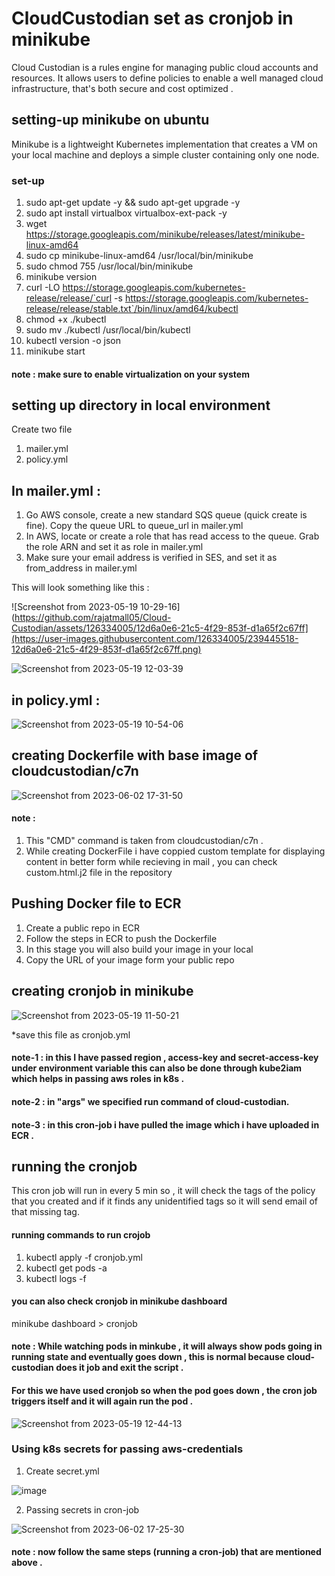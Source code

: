 
# CloudCustodian set as cronjob in minikube 

Cloud Custodian is a rules engine for managing public cloud accounts and resources. It allows users to define policies to enable a well managed cloud infrastructure, that's both secure and cost optimized .


## setting-up minikube on ubuntu
Minikube is a lightweight Kubernetes implementation that creates a VM on your local machine and deploys a simple cluster containing only one node.


### set-up 
1. sudo apt-get update -y && sudo apt-get upgrade -y
2. sudo apt install virtualbox virtualbox-ext-pack -y
3. wget https://storage.googleapis.com/minikube/releases/latest/minikube-linux-amd64
4. sudo cp minikube-linux-amd64 /usr/local/bin/minikube
5. sudo chmod 755 /usr/local/bin/minikube
6. minikube version
7. curl -LO https://storage.googleapis.com/kubernetes-release/release/`curl -s https://storage.googleapis.com/kubernetes-release/release/stable.txt`/bin/linux/amd64/kubectl
8. chmod +x ./kubectl
9. sudo mv ./kubectl /usr/local/bin/kubectl
10. kubectl version -o json
11. minikube start

#### note : make sure to enable virtualization on your system
## setting up directory in local environment
Create two file 

1. mailer.yml
2. policy.yml

## In mailer.yml :
1. Go AWS console, create a new standard SQS queue (quick create is fine). Copy the queue URL to queue_url in mailer.yml
2. In AWS, locate or create a role that has read access to the queue. Grab the role ARN and set it as role in mailer.yml
3. Make sure your email address is verified in SES, and set it as from_address in mailer.yml

This will look something like this :

![Screenshot from 2023-05-19 10-29-16](https://github.com/rajatmall05/Cloud-Custodian/assets/126334005/12d6a0e6-21c5-4f29-853f-d1a65f2c67ff](https://user-images.githubusercontent.com/126334005/239445518-12d6a0e6-21c5-4f29-853f-d1a65f2c67ff.png)

![Screenshot from 2023-05-19 12-03-39](https://github.com/rajatmall05/Cloud-Custodian/assets/126334005/59d11f73-f68d-4313-8bf8-a5646f545514)


## in policy.yml :

![Screenshot from 2023-05-19 10-54-06](https://github.com/rajatmall05/Cloud-Custodian/assets/126334005/d4744617-9528-4d15-8c5d-97e666b4f841)

## creating Dockerfile with base image of cloudcustodian/c7n

![Screenshot from 2023-06-02 17-31-50](https://github.com/rajatmall05/Clous-Custodian-minkube/assets/126334005/3cf2e3f4-1bf1-4c65-9f85-f382955d4c13)


#### note :
1. This "CMD" command is taken from cloudcustodian/c7n . 
2. While creating DockerFile i have coppied custom template for displaying content in better form while recieving in mail , you can check custom.html.j2 file in the repository

## Pushing Docker file to ECR
1. Create a public repo in ECR
2. Follow the steps in ECR to push the Dockerfile 
3. In this stage you will also build your image in your local 
4. Copy the URL of your image form your public repo

## creating cronjob in minikube

![Screenshot from 2023-05-19 11-50-21](https://github.com/rajatmall05/Cloud-Custodian/assets/126334005/0dd6da04-f0b1-4a10-9924-9cf2b98cb054)

*save this file as cronjob.yml

#### note-1 : in this I have passed region , access-key and secret-access-key under environment variable this can also be done through kube2iam which helps in passing aws roles in k8s . 

#### note-2 : in "args" we specified run command of cloud-custodian.

#### note-3 : in this cron-job i have pulled the image which i have uploaded in ECR .
## running the cronjob 
This cron job will run in every 5 min so , it will check the tags of the policy that you created and if it finds any unidentified tags so it will send email of that missing tag.

#### running commands to run crojob
1. kubectl apply -f cronjob.yml 
2. kubectl get pods -a
3. kubectl logs -f <pod-name>

#### you can also check cronjob in minikube dashboard

minikube dashboard > cronjob
    
#### note : While watching pods in minkube , it will always show pods going in running state and eventually goes down , this is normal because cloud-custodian does it job and exit the script . 

#### For this we have used cronjob so when the pod goes down , the cron job triggers itself and it will again run the pod . 
![Screenshot from 2023-05-19 12-44-13](https://github.com/rajatmall05/Clous-Custodian-minkube/assets/126334005/4df51642-f03d-46a2-8f4c-7a511f150313)

### Using k8s secrets for passing aws-credentials 
1. Create secret.yml 
    
![image](https://github.com/rajatmall05/Clous-Custodian-minkube/assets/126334005/513c0bd1-602d-416b-8f1e-22a6e00754b6)
    
2. Passing secrets in cron-job 
    
![Screenshot from 2023-06-02 17-25-30](https://github.com/rajatmall05/Clous-Custodian-minkube/assets/126334005/3020e2f5-1b06-47a3-8c82-81e7c1f82d76)

#### note : now follow the same steps (running a cron-job) that are mentioned above .

